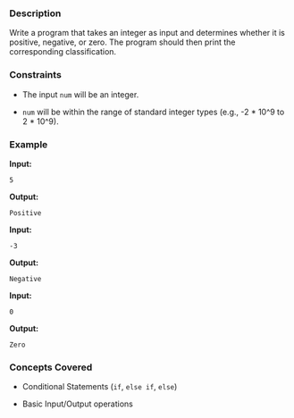 ### Description
Write a program that takes an integer as input and determines whether it is positive, negative, or zero. The program should then print the corresponding classification.

### Constraints
*   The input `num` will be an integer.
*   `num` will be within the range of standard integer types (e.g., -2 * 10^9 to 2 * 10^9).

### Example
**Input:**
`5`
**Output:**
`Positive`

**Input:**
`-3`
**Output:**
`Negative`

**Input:**
`0`
**Output:**
`Zero`

### Concepts Covered
*   Conditional Statements (`if`, `else if`, `else`)
*   Basic Input/Output operations
